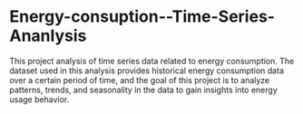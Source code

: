 # Energy-consuption--Time-Series-Ananlysis
This project analysis of time series data related to energy consumption. The dataset used in this analysis provides historical energy consumption data over a certain period of time, and the goal of this project is to analyze patterns, trends, and seasonality in the data to gain insights into energy usage behavior.
